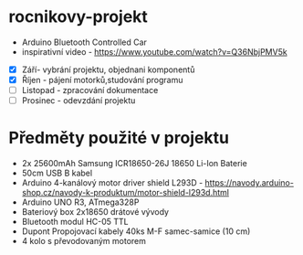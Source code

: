 # rocnikovy-projekt
- Arduino Bluetooth Controlled Car
- inspirativní video - https://www.youtube.com/watch?v=Q36NbjPMV5k

 - [x] Září- vybrání projektu, objednani komponentů
 - [x] Říjen - pájení motorků,studování programu
 - [ ] Listopad - zpracování dokumentace
 - [ ] Prosinec - odevzdání projektu

# Předměty použité v projektu 

- 2x 25600mAh Samsung ICR18650-26J 18650 Li-Ion Baterie
- 50cm USB B kabel
- Arduino 4-kanálový motor driver shield L293D - https://navody.arduino-shop.cz/navody-k-produktum/motor-shield-l293d.html
- Arduino UNO R3, ATmega328P
- Bateriový box 2x18650 drátové vývody 
- Bluetooth modul HC-05 TTL 
- Dupont Propojovací kabely 40ks M-F samec-samice (10 cm)
- 4 kolo s převodovaným motorem 


